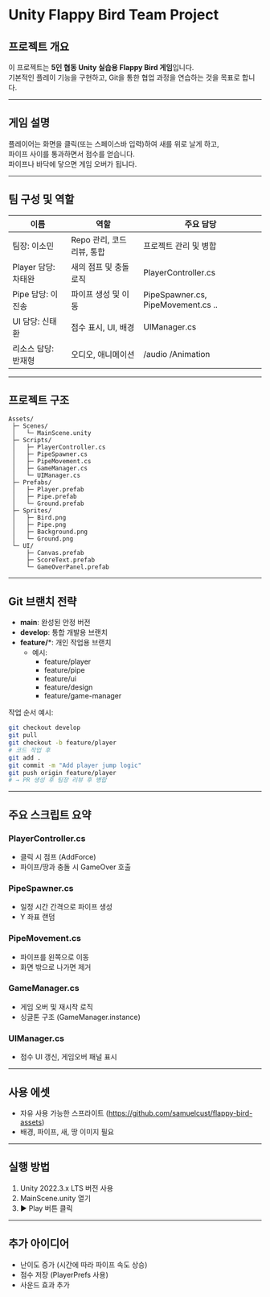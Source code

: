 # Unity Flappy Bird Team Project

## 프로젝트 개요
이 프로젝트는 **5인 협동 Unity 실습용 Flappy Bird 게임**입니다.  
기본적인 플레이 기능을 구현하고, Git을 통한 협업 과정을 연습하는 것을 목표로 합니다.

---

## 게임 설명
플레이어는 화면을 클릭(또는 스페이스바 입력)하여 새를 위로 날게 하고,  
파이프 사이를 통과하면서 점수를 얻습니다.  
파이프나 바닥에 닿으면 게임 오버가 됩니다.

---

## 팀 구성 및 역할

| 이름 | 역할 | 주요 담당 |
|------|------|-----------|
| 팀장: 이소민| Repo 관리, 코드 리뷰, 통합 | 프로젝트 관리 및 병합 |
| Player 담당: 차태완 | 새의 점프 및 충돌 로직 | PlayerController.cs |
| Pipe 담당: 이진송 | 파이프 생성 및 이동 | PipeSpawner.cs, PipeMovement.cs .. |
| UI 담당: 신태환 | 점수 표시, UI, 배경 | UIManager.cs |
| 리소스 담당: 반재형 | 오디오, 애니메이션 | /audio /Animation |

---

## 프로젝트 구조
```
Assets/
 ├─ Scenes/
 │   └─ MainScene.unity
 ├─ Scripts/
 │   ├─ PlayerController.cs
 │   ├─ PipeSpawner.cs
 │   ├─ PipeMovement.cs
 │   ├─ GameManager.cs
 │   └─ UIManager.cs
 ├─ Prefabs/
 │   ├─ Player.prefab
 │   ├─ Pipe.prefab
 │   └─ Ground.prefab
 ├─ Sprites/
 │   ├─ Bird.png
 │   ├─ Pipe.png
 │   ├─ Background.png
 │   └─ Ground.png
 └─ UI/
     ├─ Canvas.prefab
     ├─ ScoreText.prefab
     └─ GameOverPanel.prefab
```

---

## Git 브랜치 전략
- **main**: 완성된 안정 버전  
- **develop**: 통합 개발용 브랜치  
- **feature/***: 개인 작업용 브랜치  
  - 예시:
    - feature/player
    - feature/pipe
    - feature/ui
    - feature/design
    - feature/game-manager

작업 순서 예시:
```bash
git checkout develop
git pull
git checkout -b feature/player
# 코드 작업 후
git add .
git commit -m "Add player jump logic"
git push origin feature/player
# → PR 생성 후 팀장 리뷰 후 병합
```

---

## 주요 스크립트 요약

### PlayerController.cs
- 클릭 시 점프 (AddForce)
- 파이프/땅과 충돌 시 GameOver 호출

### PipeSpawner.cs
- 일정 시간 간격으로 파이프 생성
- Y 좌표 랜덤

### PipeMovement.cs
- 파이프를 왼쪽으로 이동
- 화면 밖으로 나가면 제거

### GameManager.cs
- 게임 오버 및 재시작 로직
- 싱글톤 구조 (GameManager.instance)

### UIManager.cs
- 점수 UI 갱신, 게임오버 패널 표시

---

## 사용 에셋
- 자유 사용 가능한 스프라이트  (https://github.com/samuelcust/flappy-bird-assets)
- 배경, 파이프, 새, 땅 이미지 필요  

---

## 실행 방법
1. Unity 2022.3.x LTS 버전 사용  
2. MainScene.unity 열기  
3. ▶️ Play 버튼 클릭  

---

## 추가 아이디어
- 난이도 증가 (시간에 따라 파이프 속도 상승)
- 점수 저장 (PlayerPrefs 사용)
- 사운드 효과 추가
